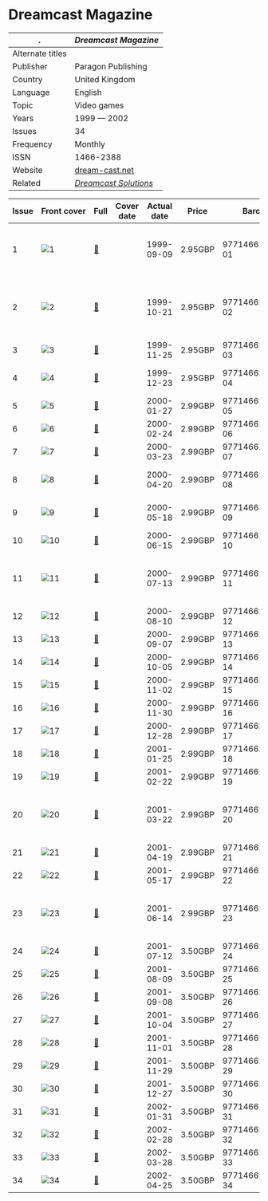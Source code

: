 # Dreamcast Magazine

. | _Dreamcast Magazine_
--- | ---
Alternate titles | 
Publisher | Paragon Publishing
Country | United Kingdom
Language | English
Topic | Video games
Years | 1999 &mdash; 2002
Issues | 34
Frequency | Monthly
ISSN | 1466-2388
Website | [dream-cast.net][web]
Related | _[Dreamcast Solutions](Dreamcast%20Solutions.md)_

Issue | Front&nbsp;cover | Full | Cover date | Actual date | Price | Barcode | Extras
----- | ---------------- | ---- | ---------- | ----------- | ----- | ------- | ------
1|![1](dcmag/01.png)|[🔗][1]||1999-09-09|2.95GBP|9771466238009-01|Dreamcast Solutions Sonic Adventure booklet
2|![2](dcmag/02.png)|[🔗][2]||1999-10-21|2.95GBP|9771466238009-02|Dreamcast Solutions Virtua Fighter 3tb booklet
3|![3](dcmag/03.png)|[🔗][3]||1999-11-25|2.95GBP|9771466238009-03|
4|![4](dcmag/04.png)|[🔗][4]||1999-12-23|2.95GBP|9771466238009-04|A-Z of Dreamcast book
5|![5](dcmag/05.png)|[🔗][5]||2000-01-27|2.99GBP|9771466238016-05|
6|![6](dcmag/06.png)|[🔗][6]||2000-02-24|2.99GBP|9771466238016-06|
7|![7](dcmag/07.png)|[🔗][7]||2000-03-23|2.99GBP|9771466238016-07|
8|![8](dcmag/08.png)|[🔗][8]||2000-04-20|2.99GBP|9771466238016-08|A-Z of Dreamcast book
9|![9](dcmag/09.png)|[🔗][9]||2000-05-18|2.99GBP|9771466238016-09|DC-Online book
10|![10](dcmag/10.png)|[🔗][10]||2000-06-15|2.99GBP|9771466238016-10|Audio CD
11|![11](dcmag/11.png)|[🔗][11]||2000-07-13|2.99GBP|9771466238016-11|Complete A-Z of Dreamcast Cheats book
12|![12](dcmag/12.png)|[🔗][12]||2000-08-10|2.99GBP|9771466238016-12|Poster
13|![13](dcmag/13.png)|[🔗][13]||2000-09-07|2.99GBP|9771466238016-13|Book
14|![14](dcmag/14.png)|[🔗][14]||2000-10-05|2.99GBP|9771466238016-14|
15|![15](dcmag/15.png)|[🔗][15]||2000-11-02|2.99GBP|9771466238016-15|
16|![16](dcmag/16.png)|[🔗][16]||2000-11-30|2.99GBP|9771466238016-16|
17|![17](dcmag/17.png)|[🔗][17]||2000-12-28|2.99GBP|9771466238016-17|CD-ROM
18|![18](dcmag/18.png)|[🔗][18]||2001-01-25|2.99GBP|9771466238016-18|
19|![19](dcmag/19.png)|[🔗][19]||2001-02-22|2.99GBP|9771466238016-19|
20|![20](dcmag/20.png)|[🔗][20]||2001-03-22|2.99GBP|9771466238016-20|Complete A-Z of Dreamcast Cheats book
21|![21](dcmag/21.png)|[🔗][21]||2001-04-19|2.99GBP|9771466238016-21|
22|![22](dcmag/22.png)|[🔗][22]||2001-05-17|2.99GBP|9771466238016-22|
23|![23](dcmag/23.png)|[🔗][23]||2001-06-14|2.99GBP|9771466238016-23|Complete A-Z of Dreamcast Cheats book
24|![24](dcmag/24.png)|[🔗][24]||2001-07-12|3.50GBP|9771466238023-24|CD-ROM
25|![25](dcmag/25.png)|[🔗][25]||2001-08-09|3.50GBP|9771466238023-25|
26|![26](dcmag/26.png)|[🔗][26]||2001-09-08|3.50GBP|9771466238023-26|
27|![27](dcmag/27.png)|[🔗][27]||2001-10-04|3.50GBP|9771466238023-27|
28|![28](dcmag/28.png)|[🔗][28]||2001-11-01|3.50GBP|9771466238023-28|
29|![29](dcmag/29.png)|[🔗][29]||2001-11-29|3.50GBP|9771466238023-29|
30|![30](dcmag/30.png)|[🔗][30]||2001-12-27|3.50GBP|9771466238023-30|
31|![31](dcmag/31.png)|[🔗][31]||2002-01-31|3.50GBP|9771466238023-31|
32|![32](dcmag/32.png)|[🔗][32]||2002-02-28|3.50GBP|9771466238023-32|
33|![33](dcmag/33.png)|[🔗][33]||2002-03-28|3.50GBP|9771466238023-33|
34|![34](dcmag/34.png)|[🔗][34]||2002-04-25|3.50GBP|9771466238023-34|

[1]: https://archive.org/details/Dreamcast_Magazine_No_01_1999-09_Paragon_Publishing_GB
[2]: https://archive.org/details/Dreamcast_Magazine_No_02_1999-10_Paragon_Publishing_GB
[3]: https://archive.org/details/Dreamcast_Magazine_No_03_1999-11_Paragon_Publishing_GB
[4]: https://archive.org/details/Dreamcast_Magazine_No_04_1999-12_Paragon_Publishing_GB
[5]: https://archive.org/details/DreamcastMagazineNo05200001ParagonPublishingGB
[6]: https://archive.org/details/dreamcast-magazine-uk-06
[7]: https://archive.org/details/dreamcast-magazine-uk-07
[8]: https://archive.org/details/dreamcast-magazine-uk-08
[9]: https://archive.org/details/dreamcast-magazine-uk-09
[10]: https://archive.org/details/dreamcastmagazine10
[11]: https://archive.org/details/dreamcast-magazine-uk-11
[12]: https://archive.org/details/dreamcast-magazine-uk-12
[13]: https://archive.org/details/dreamcast-magazine-uk-13
[14]: https://archive.org/details/dreamcast-magazine-14
[15]: https://archive.org/details/dreamcast-magazine-15
[16]: https://archive.org/details/dreamcastmagazine16
[17]: https://archive.org/details/dreamcastmagazine17
[18]: https://archive.org/details/dreamcastmagazine18
[19]: https://archive.org/details/dreamcastmagazine19
[20]: https://archive.org/details/dreamcastmagazine20
[21]: https://archive.org/details/dreamcastmagazine21
[22]: https://archive.org/details/dreamcastmagazine22
[23]: https://archive.org/details/dreamcastmagazine23
[24]: https://archive.org/details/dreamcastmagazine24
[25]: https://archive.org/details/dreamcastmagazine25
[26]: https://archive.org/details/dreamcastmagazine26
[27]: https://archive.org/details/dreamcastmagazine27
[28]: https://archive.org/details/dreamcast-magazine-28
[29]: https://archive.org/details/dreamcast-magazine-29
[30]: https://archive.org/details/dreamcast-magazine-uk-30
[31]: https://archive.org/details/dreamcast-magazine-31
[32]: https://archive.org/details/dreamcast-magazine-uk-32
[33]: https://archive.org/details/dreamcast-magazine-33
[34]: https://archive.org/details/Dreamcast_Magazine_No_34_2002-06_Paragon_Publishing_GB

[web]: https://web.archive.org/web/19991129052719/http://dream-cast.net/
